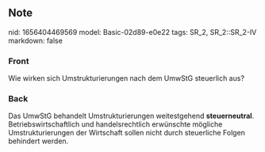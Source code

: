 ## Note
nid: 1656404469569
model: Basic-02d89-e0e22
tags: SR_2, SR_2::SR_2-IV
markdown: false

### Front
Wie wirken sich Umstrukturierungen nach dem UmwStG steuerlich aus?

### Back
Das UmwStG behandelt Umstrukturierungen weitestgehend
<b>steuerneutral</b>. Betriebswirtschaftlich und handelsrechtlich
erwünschte mögliche Umstrukturierungen der Wirtschaft sollen nicht
durch steuerliche Folgen behindert werden.
